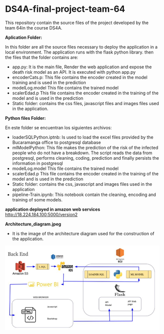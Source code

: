 # DS4A-final-project-team-64
This repository contain the source files of the project developed by the team 64in the course DS4A.


**Aplication Folder:**

In this folder are all the source files necessary to deploy the application in a local environment. The application runs with the flask python library. then the files that the folder contains are:

* app.py: It is the main file, Render the web application and expose the death risk model as an API. It is executed with python app.py
* encoderCats.p: This file contains the encoder created in the model training and is used in the prediction
* modelLog.model This file contains the trained model
* scalerEdad.p This file contains the encoder created in the training of the model and is used in the prediction
* Static folder: contains the css files, javascript files and images files used in the application.

**Python files Folder:**

En este folder se encuentran los siguientes archivos:

* loaderSQLPython.iptnb: Is used to load the excel files provided by the Bucaramanga office to postgresql database
* mlModelPython: This file makes the prediction of the risk of the infected people who do not have a breakdown. The script reads the data from postgresql, performs cleaning, coding, prediction and finally persists the information in postgresql
* modelLog.model This file contains the trained model
* scalerEdad.p This file contains the encoder created in the training of the model and is used in the prediction
* Static folder: contains the css, javascript and images files used in the application
* pipeline-Train.ipynb: This notebook contain the cleaning, encoding and training of some models.

**application deployed in amazon web services**
http://18.224.184.100:5000/version2

**Architecture_diagram.jpeg**
* It is the image of the architecture diagram used for the construction of the application.

![alt text](https://github.com/yeissonzamora/DS4A-final-project-team-64/blob/main/architecture_diagram.JPG)








